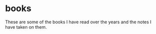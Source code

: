 # books
These are some of the books I have read over the years and the notes I have taken on them. 
